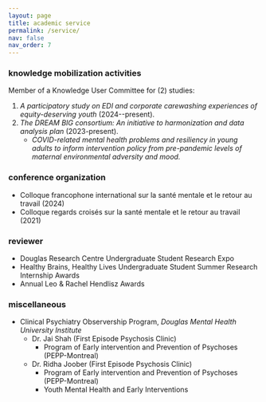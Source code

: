 ```yaml
---
layout: page
title: academic service
permalink: /service/
nav: false
nav_order: 7
---
```


### knowledge mobilization activities

Member of a Knowledge User Committee for (2) studies:

1. _A participatory study on EDI and corporate carewashing experiences of equity-deserving youth_ (2024--present).
2. _The DREAM BIG consortium: An initiative to harmonization and data analysis plan_ (2023-present).
   - _COVID-related mental health problems and resiliency in young adults to inform intervention policy from pre-pandemic levels of maternal environmental adversity and mood._

### conference organization

- Colloque francophone international sur la santé mentale et le retour au travail (2024)
- Colloque regards croisés sur la santé mentale et le retour au travail (2021)

### reviewer

- Douglas Research Centre Undergraduate Student Research Expo
- Healthy Brains, Healthy Lives Undergraduate Student Summer Research Internship Awards
- Annual Leo & Rachel Hendlisz Awards

### miscellaneous

- Clinical Psychiatry Observership Program, _Douglas Mental Health University Institute_
  - Dr. Jai Shah (First Episode Psychosis Clinic)
    - Program of Early intervention and Prevention of Psychoses (PEPP-Montreal)
  - Dr. Ridha Joober (First Episode Psychosis Clinic)
    - Program of Early intervention and Prevention of Psychoses (PEPP-Montreal)
    - Youth Mental Health and Early Interventions
